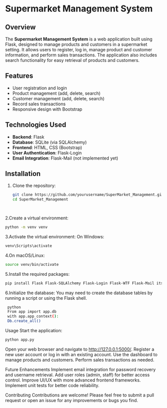 # Supermarket Management System

## Overview

The **Supermarket Management System** is a web application built using Flask, designed to manage products and customers in a supermarket setting. It allows users to register, log in, manage product and customer information, and perform sales transactions. The application also includes search functionality for easy retrieval of products and customers.

## Features

- User registration and login
- Product management (add, delete, search)
- Customer management (add, delete, search)
- Record sales transactions
- Responsive design with Bootstrap

## Technologies Used

- **Backend**: Flask
- **Database**: SQLite (via SQLAlchemy)
- **Frontend**: HTML, CSS (Bootstrap)
- **User Authentication**: Flask-Login
- **Email Integration**: Flask-Mail (not implemented yet)

## Installation

1. Clone the repository:

   ```bash
   git clone https://github.com/yourusername/SuperMarket_Management.git
   cd SuperMarket_Management
   
  
2.Create a virtual environment:
   ```bash
  python -m venv venv
  ```
3.Activate the virtual environment:
  On Windows:
  ```bash
  venv\Scripts\activate
  ```
  4.On macOS/Linux:
  ```bash
  source venv/bin/activate
  ```
  5.Install the required packages:
  ```bash
  pip install Flask Flask-SQLAlchemy Flask-Login Flask-WTF Flask-Mail itsdangerous
  ```

  6.Initialize the database:
  You may need to create the database tables by running a script or using the Flask shell.
  ```bash
   python
   From app import app.db
   with app.app_context():
   Db.create_all()
  ```   

  Usage
  Start the application:
  ```bash
  python app.py
  ```
  Open your web browser and navigate to http://127.0.0.1:5000/.
  Register a new user account or log in with an existing account.
  Use the dashboard to manage products and customers.
  Perform sales transactions as needed.
  
  Future Enhancements
  Implement email integration for password recovery and username retrieval.
  Add user roles (admin, staff) for better access control.
  Improve UI/UX with more advanced frontend frameworks.
  Implement unit tests for better code reliability.
  
  Contributing
  Contributions are welcome! Please feel free to submit a pull request or open an issue for any improvements or bugs you find.
  
